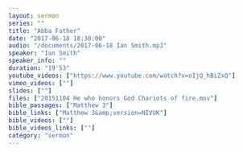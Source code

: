 ```yaml
---
layout: sermon
series: ""
title: "Abba Father"
date: "2017-06-18 18:30:00"
audio: "/documents/2017-06-18 Ian Smith.mp3"
speaker: "Ian Smith"
speaker_info: ""
duration: "19'53"
youtube_videos: ["https://www.youtube.com/watch?v=oIjQ_hBiZxQ"]
vimeo_videos: [""]
slides: [""]
files: ["20151104 He who honors God Chariots of fire.mov"]
bible_passages: ["Matthew 3"]
bible_links: ["Matthew 3&amp;version=NIVUK"]
bible_videos: [""]
bible_videos_links: [""]
category: "sermon"
---
```

